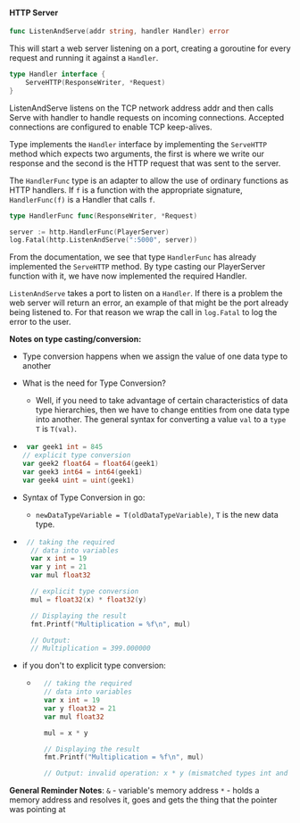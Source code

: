 #### HTTP Server

```go
func ListenAndServe(addr string, handler Handler) error
```
This will start a web server listening on a port, creating a goroutine for every request and running it against a `Handler`.

```go
type Handler interface {
	ServeHTTP(ResponseWriter, *Request)
}
```

ListenAndServe listens on the TCP network address addr and then calls Serve with handler to handle requests on incoming connections. Accepted connections are configured to enable TCP keep-alives.

Type implements the `Handler` interface by implementing the `ServeHTTP` method which expects two arguments, the first is where we write our response and the second is the HTTP request that was sent to the server.

The `HandlerFunc` type is an adapter to allow the use of ordinary functions as HTTP handlers. If `f` is a function with the appropriate signature, `HandlerFunc(f)` is a Handler that calls `f`.

```go
type HandlerFunc func(ResponseWriter, *Request)
```

```go
server := http.HandlerFunc(PlayerServer)
log.Fatal(http.ListenAndServe(":5000", server))
```

From the documentation, we see that type `HandlerFunc` has already implemented the `ServeHTTP` method. By type casting our PlayerServer function with it, we have now implemented the required Handler.

`ListenAndServe` takes a port to listen on a `Handler`. If there is a problem the web server will return an error, an example of that might be the port already being listened to. For that reason we wrap the call in 	`log.Fatal` to log the error to the user.

**Notes on type casting/conversion:**

- Type conversion happens when we assign the value of one data type to another
- What is the need for Type Conversion? 
  - Well, if you need to take advantage of certain characteristics of data type hierarchies, then we have to change entities from one data type into another. The general syntax for converting a value `val` to a `type T` is `T(val)`. 

- ```go
   var geek1 int = 845
  // explicit type conversion
  var geek2 float64 = float64(geek1)
  var geek3 int64 = int64(geek1)
  var geek4 uint = uint(geek1)
  ``` 
- Syntax of Type Conversion in go:
   - `newDataTypeVariable = T(oldDataTypeVariable)`, `T` is the new data type.

- ```go
   // taking the required
    // data into variables
    var x int = 19
    var y int = 21
    var mul float32

    // explicit type conversion
    mul = float32(x) * float32(y)

	// Displaying the result
    fmt.Printf("Multiplication = %f\n", mul)

	// Output: 
	// Multiplication = 399.000000
  ```
- if you don't to explicit type conversion:
  - ```go
      // taking the required
      // data into variables
      var x int = 19
      var y float32 = 21
      var mul float32

      mul = x * y

      // Displaying the result
      fmt.Printf("Multiplication = %f\n", mul)

	  // Output: invalid operation: x * y (mismatched types int and float32)
    ```

**General Reminder Notes**:
`&` - variable's memory address
`*` - holds a memory address and resolves it, goes and gets the thing that the pointer was pointing at